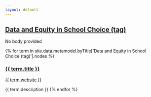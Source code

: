```yaml
---
layout: default
---
```

<style>
.initial-content {
  padding-left:5%;
  padding-right:25px;
}
</style>

## <a href='/_pages/embed?t=Data and Equity in School Choice (tag)'>Data and Equity in School Choice (tag)</a>

No body provided








{% for term in site.data.metamodel.byTitle['Data and Equity in School Choice (tag)'].nodes %}
### <a href='/_pages/embed?t={{ term.title }}'>{{ term.title }}</a>

<a href='{{ term.website }}'>{{ term.website }}</a>

{{ term.description }}
{% endfor %}
